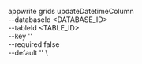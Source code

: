 appwrite grids updateDatetimeColumn \
        --databaseId <DATABASE_ID> \
        --tableId <TABLE_ID> \
        --key '' \
        --required false \
        --default '' \

